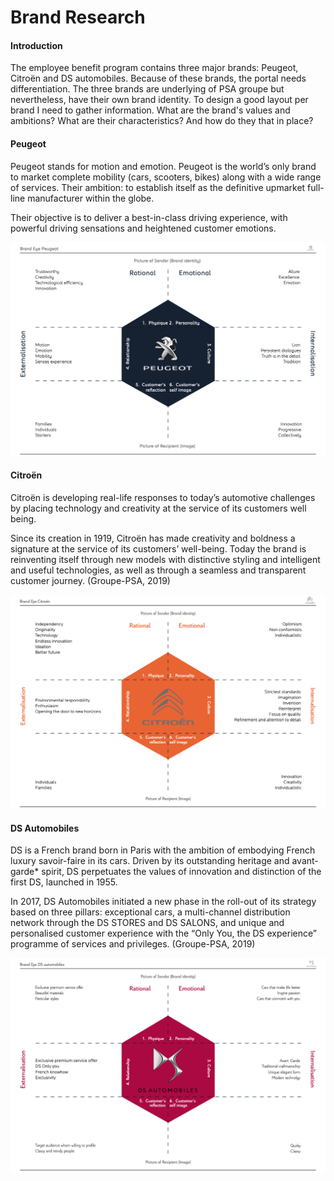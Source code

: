 # Brand Research

#### Introduction

The employee benefit program contains three major brands: Peugeot, Citroën and DS automobiles. Because of these brands, the portal needs differentiation. The three brands are underlying of PSA groupe but nevertheless, have their own brand identity. To design a good layout per brand I need to gather information. What are the brand's values and ambitions? What are their characteristics? And how do they that in place?

#### Peugeot

Peugeot stands for motion and emotion. Peugeot is the world’s only brand to market complete mobility \(cars, scooters, bikes\) along with a wide range of services. Their ambition: to establish itself as the definitive upmarket full-line manufacturer within the globe.

Their objective is to deliver a best-in-class driving experience, with powerful driving sensations and heightened customer emotions.

![Brand Eye Peugeot](../../.gitbook/assets/image%20%2814%29.png)

#### Citroën

Citroën is developing real-life responses to today’s automotive challenges by placing technology and creativity at the service of its customers well being.

Since its creation in 1919, Citroën has made creativity and boldness a signature at the service of its customers’ well-being. Today the brand is reinventing itself through new models with distinctive styling and intelligent and useful technologies, as well as through a seamless and transparent customer journey. \(Groupe-PSA, 2019\)

![Brand Eye Citro&#xEB;n](../../.gitbook/assets/image%20%282%29.png)

#### DS Automobiles

DS is a French brand born in Paris with the ambition of embodying French luxury savoir-faire in its cars. Driven by its outstanding heritage and avant-garde\* spirit, DS perpetuates the values of innovation and distinction of the first DS, launched in 1955.

In 2017, DS Automobiles initiated a new phase in the roll-out of its strategy based on three pillars: exceptional cars, a multi-channel distribution network through the DS STORES and DS SALONS, and unique and personalised customer experience with the “Only You, the DS experience” programme of services and privileges. \(Groupe-PSA, 2019\)

![Brand Eye DS Automobiles](../../.gitbook/assets/image%20%2824%29.png)



